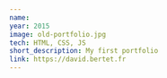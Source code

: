 ```yaml
---
name:
year: 2015
image: old-portfolio.jpg
tech: HTML, CSS, JS
short_description: My first portfolio
link: https://david.bertet.fr
---
```

